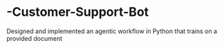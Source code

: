 # -Customer-Support-Bot
Designed and implemented an agentic workflow in Python that trains on a provided document
